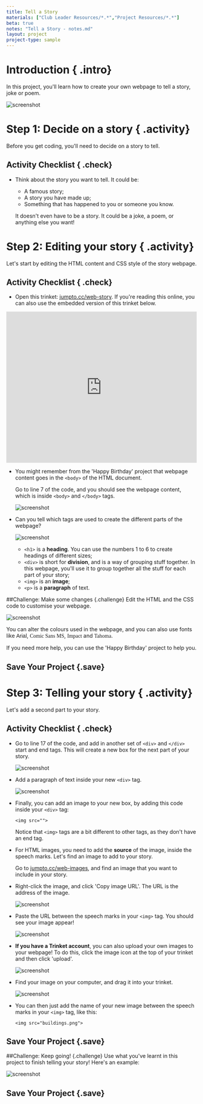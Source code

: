 ```yaml
---
title: Tell a Story
materials: ["Club Leader Resources/*.*","Project Resources/*.*"]
beta: true
notes: "Tell a Story - notes.md"
layout: project
project-type: sample
---
```


# Introduction { .intro}

In this project, you'll learn how to create your own webpage to tell a story, joke or poem.

![screenshot](story-final.png)

# Step 1: Decide on a story { .activity}

Before you get coding, you'll need to decide on a story to tell.

## Activity Checklist { .check}

+ Think about the story you want to tell. It could be:
	+ A famous story;
	+ A story you have made up;
	+ Something that has happened to you or someone you know.

	It doesn't even have to be a story. It could be a joke, a poem, or anything else you want!

# Step 2: Editing your story { .activity}

Let's start by editing the HTML content and CSS style of the story webpage.

## Activity Checklist { .check}

+ Open this trinket: <a href="http://jumpto.cc/web-story" target="_blank">jumpto.cc/web-story</a>. If you're reading this online, you can also use the embedded version of this trinket below.

<div class="trinket">
  <iframe src="https://trinket.io/embed/html/8083cfebb3" width="100%" height="400" frameborder="0" marginwidth="0" marginheight="0" allowfullscreen>
  </iframe>
</div>

+ You might remember from the 'Happy Birthday' project that webpage content goes in the `<body>` of the HTML document.

	Go to line 7 of the code, and you should see the webpage content, which is inside `<body>` and `</body>` tags.

	![screenshot](story-html.png)

+ Can you tell which tags are used to create the different parts of the webpage?

	![screenshot](story-elements.png)

	+ `<h1>` is a __heading__. You can use the numbers 1 to 6 to create headings of different sizes;
	+ `<div>` is short for __division__, and is a way of grouping stuff together. In this webpage, you'll use it to group together all the stuff for each part of your story;
	+ `<img>` is an __image__;
	+ `<p>` is a __paragraph__ of text.

##Challenge: Make some changes {.challenge}
Edit the HTML and the CSS code to customise your webpage.

![screenshot](story-changes.png)

You can alter the colours used in the webpage, and you can also use fonts like <span style="font-family: Arial;">Arial</span>, <span style="font-family: Comic Sans MS;">Comic Sans MS</span>, <span style="font-family: Impact;">Impact</span> and <span style="font-family: Tahoma;">Tahoma</span>.

If you need more help, you can use the 'Happy Birthday' project to help you.

## Save Your Project {.save}

# Step 3: Telling your story { .activity}

Let's add a second part to your story.

## Activity Checklist { .check}

+ Go to line 17 of the code, and add in another set of `<div>` and `</div>` start and end tags. This will create a new box for the next part of your story.

	![screenshot](story-div.png)

+ Add a paragraph of text inside your new `<div>` tag.

	![screenshot](story-paragraph.png)

+ Finally, you can add an image to your new box, by adding this code inside your `<div>` tag:

	```
	<img src="">
	```

	Notice that `<img>` tags are a bit different to other tags, as they don't have an end tag.

+ For HTML images, you need to add the __source__ of the image, inside the speech marks. Let's find an image to add to your story.

	Go to <a href="http://jumpto.cc/web-images" target="_blank">jumpto.cc/web-images</a>, and find an image that you want to include in your story.

+ Right-click the image, and click 'Copy image URL'. The URL is the address of the image.

	![screenshot](story-url.png)

+ Paste the URL between the speech marks in your `<img>` tag. You should see your image appear!

	![screenshot](story-image.png)

+ __If you have a Trinket account__, you can also upload your own images to your webpage! To do this, click the image icon at the top of your trinket and then click 'upload'.

	![screenshot](story-upload.png)

+ Find your image on your computer, and drag it into your trinket.

	![screenshot](story-drag.png)

+ You can then just add the name of your new image between the speech marks in your `<img>` tag, like this:

	```
	<img src="buildings.png">
	```

## Save Your Project {.save}

##Challenge: Keep going! {.challenge}
Use what you've learnt in this project to finish telling your story! Here's an example:

![screenshot](story-final.png)

## Save Your Project {.save}